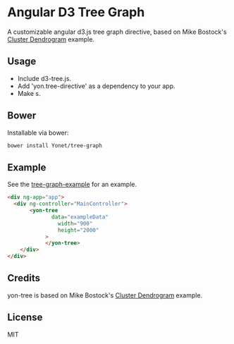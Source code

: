 # Angular D3 Tree Graph

A customizable angular d3.js tree graph directive, based on Mike Bostock's [Cluster Dendrogram](http://bl.ocks.org/mbostock/4063570) example.

## Usage

* Include d3-tree.js.
* Add 'yon.tree-directive' as a dependency to your app.
* Make <yon-tree>s.

## Bower

Installable via bower:

```bash
bower install Yonet/tree-graph
```

## Example
See the [tree-graph-example](https://github.com/Yonet/tree-graph-example) for an example.

```html
<div ng-app="app">
  <div ng-controller="MainController">
	   <yon-tree
			  data="exampleData"
				width="900"
				height="2000"
			>
			</yon-tree>
	</div>
</div>
```

## Credits
yon-tree is based on Mike Bostock's [Cluster Dendrogram](http://bl.ocks.org/mbostock/4063570) example. 

## License
MIT

